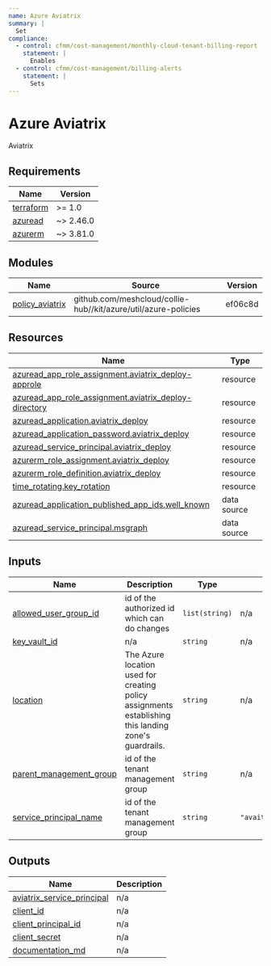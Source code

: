 ```yaml
---
name: Azure Aviatrix
summary: |
  Set
compliance:
  - control: cfmm/cost-management/monthly-cloud-tenant-billing-report
    statement: |
      Enables
  - control: cfmm/cost-management/billing-alerts
    statement: |
      Sets
---
```


# Azure Aviatrix

Aviatrix

<!-- BEGIN_TF_DOCS -->
## Requirements

| Name | Version |
|------|---------|
| <a name="requirement_terraform"></a> [terraform](#requirement\_terraform) | >= 1.0 |
| <a name="requirement_azuread"></a> [azuread](#requirement\_azuread) | ~> 2.46.0 |
| <a name="requirement_azurerm"></a> [azurerm](#requirement\_azurerm) | ~> 3.81.0 |

## Modules

| Name | Source | Version |
|------|--------|---------|
| <a name="module_policy_aviatrix"></a> [policy\_aviatrix](#module\_policy\_aviatrix) | github.com/meshcloud/collie-hub//kit/azure/util/azure-policies | ef06c8d |

## Resources

| Name | Type |
|------|------|
| [azuread_app_role_assignment.aviatrix_deploy-approle](https://registry.terraform.io/providers/hashicorp/azuread/latest/docs/resources/app_role_assignment) | resource |
| [azuread_app_role_assignment.aviatrix_deploy-directory](https://registry.terraform.io/providers/hashicorp/azuread/latest/docs/resources/app_role_assignment) | resource |
| [azuread_application.aviatrix_deploy](https://registry.terraform.io/providers/hashicorp/azuread/latest/docs/resources/application) | resource |
| [azuread_application_password.aviatrix_deploy](https://registry.terraform.io/providers/hashicorp/azuread/latest/docs/resources/application_password) | resource |
| [azuread_service_principal.aviatrix_deploy](https://registry.terraform.io/providers/hashicorp/azuread/latest/docs/resources/service_principal) | resource |
| [azurerm_role_assignment.aviatrix_deploy](https://registry.terraform.io/providers/hashicorp/azurerm/latest/docs/resources/role_assignment) | resource |
| [azurerm_role_definition.aviatrix_deploy](https://registry.terraform.io/providers/hashicorp/azurerm/latest/docs/resources/role_definition) | resource |
| [time_rotating.key_rotation](https://registry.terraform.io/providers/hashicorp/time/latest/docs/resources/rotating) | resource |
| [azuread_application_published_app_ids.well_known](https://registry.terraform.io/providers/hashicorp/azuread/latest/docs/data-sources/application_published_app_ids) | data source |
| [azuread_service_principal.msgraph](https://registry.terraform.io/providers/hashicorp/azuread/latest/docs/data-sources/service_principal) | data source |

## Inputs

| Name | Description | Type | Default | Required |
|------|-------------|------|---------|:--------:|
| <a name="input_allowed_user_group_id"></a> [allowed\_user\_group\_id](#input\_allowed\_user\_group\_id) | id of the authorized id which can do changes | `list(string)` | n/a | yes |
| <a name="input_key_vault_id"></a> [key\_vault\_id](#input\_key\_vault\_id) | n/a | `string` | n/a | yes |
| <a name="input_location"></a> [location](#input\_location) | The Azure location used for creating policy assignments establishing this landing zone's guardrails. | `string` | n/a | yes |
| <a name="input_parent_management_group"></a> [parent\_management\_group](#input\_parent\_management\_group) | id of the tenant management group | `string` | n/a | yes |
| <a name="input_service_principal_name"></a> [service\_principal\_name](#input\_service\_principal\_name) | id of the tenant management group | `string` | `"avaitrix_deploy_spn"` | no |

## Outputs

| Name | Description |
|------|-------------|
| <a name="output_aviatrix_service_principal"></a> [aviatrix\_service\_principal](#output\_aviatrix\_service\_principal) | n/a |
| <a name="output_client_id"></a> [client\_id](#output\_client\_id) | n/a |
| <a name="output_client_principal_id"></a> [client\_principal\_id](#output\_client\_principal\_id) | n/a |
| <a name="output_client_secret"></a> [client\_secret](#output\_client\_secret) | n/a |
| <a name="output_documentation_md"></a> [documentation\_md](#output\_documentation\_md) | n/a |
<!-- END_TF_DOCS -->
